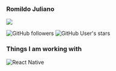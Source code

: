### Romildo Juliano

<!--
**romildojuliano/romildojuliano** is a ✨ _special_ ✨ repository because its `README.md` (this file) appears on your GitHub profile.

Here are some ideas to get you started:

- 🔭 I’m currently working on ...
- 🌱 I’m currently learning ...
- 👯 I’m looking to collaborate on ...
- 🤔 I’m looking for help with ...
- 💬 Ask me about ...
- 📫 How to reach me: ...
- 😄 Pronouns: ...
- ⚡ Fun fact: ...
-->

![](https://komarev.com/ghpvc/?username=romildojuliano&color=blue)

![GitHub followers](https://img.shields.io/github/followers/romildojuliano?style=social)    ![GitHub User's stars](https://img.shields.io/github/stars/romildojuliano?style=social) 

<h3>Things I am working with</h3>

![React Native](https://img.shields.io/badge/-ReactJs-61DAFB?logo=react&logoColor=white&style=flat)
   <!--
   <img alt="Python" src="https://img.shields.io/badge/Python-3776AB?style=for-the-badge&logo=python&logoColor=white"/> 
   <img alt="Git" src="https://img.shields.io/badge/Git-E34F26?style=for-the-badge&logo=git&logoColor=white"/> 
   <img alt="Django" src="https://img.shields.io/badge/Django-092E20?style=for-the-badge&logo=django&logoColor=white"/>
   <img alt="React Native" src="https://img.shields.io/badge/React_Native-20232A?style=for-the-badge&logo=react&logoColor=61DAFB"/>
   <img alt="Markdown" src="https://img.shields.io/badge/Markdown-000000?style=for-the-badge&logo=markdown&logoColor=white"/>
   <img alt="C" src="https://img.shields.io/badge/C-00599C?style=for-the-badge&logo=c&logoColor=white"/>
   <img alt="CSS3" src="https://img.shields.io/badge/CSS3-1572B6?style=for-the-badge&logo=css3&logoColor=white"/>
   <img alt="HTML5" src="https://img.shields.io/badge/HTML5-E34F26?style=for-the-badge&logo=html5&logoColor=white"/>
   <img alt="Javascript" src="https://img.shields.io/badge/JavaScript-F7DF1E?style=for-the-badge&logo=javascript&logoColor=black"/>
   -->
